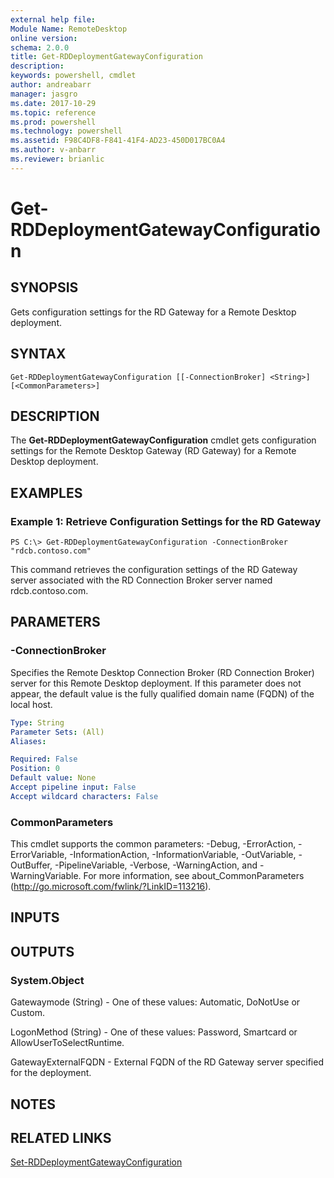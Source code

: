 ```yaml
---
external help file: 
Module Name: RemoteDesktop
online version: 
schema: 2.0.0
title: Get-RDDeploymentGatewayConfiguration
description: 
keywords: powershell, cmdlet
author: andreabarr
manager: jasgro
ms.date: 2017-10-29
ms.topic: reference
ms.prod: powershell
ms.technology: powershell
ms.assetid: F98C4DF8-F841-41F4-AD23-450D017BC0A4
ms.author: v-anbarr
ms.reviewer: brianlic
---
```


# Get-RDDeploymentGatewayConfiguration

## SYNOPSIS
Gets configuration settings for the RD Gateway for a Remote Desktop deployment.

## SYNTAX

```
Get-RDDeploymentGatewayConfiguration [[-ConnectionBroker] <String>] [<CommonParameters>]
```

## DESCRIPTION
The **Get-RDDeploymentGatewayConfiguration** cmdlet gets configuration settings for the Remote Desktop Gateway (RD Gateway) for a Remote Desktop deployment.

## EXAMPLES

### Example 1: Retrieve Configuration Settings for the RD Gateway
```
PS C:\> Get-RDDeploymentGatewayConfiguration -ConnectionBroker "rdcb.contoso.com"
```

This command retrieves the configuration settings of the RD Gateway server associated with the RD Connection Broker server named rdcb.contoso.com.

## PARAMETERS

### -ConnectionBroker
Specifies the Remote Desktop Connection Broker (RD Connection Broker) server for this Remote Desktop deployment.
If this parameter does not appear, the default value is the fully qualified domain name (FQDN) of the local host.

```yaml
Type: String
Parameter Sets: (All)
Aliases: 

Required: False
Position: 0
Default value: None
Accept pipeline input: False
Accept wildcard characters: False
```

### CommonParameters
This cmdlet supports the common parameters: -Debug, -ErrorAction, -ErrorVariable, -InformationAction, -InformationVariable, -OutVariable, -OutBuffer, -PipelineVariable, -Verbose, -WarningAction, and -WarningVariable. For more information, see about_CommonParameters (http://go.microsoft.com/fwlink/?LinkID=113216).

## INPUTS

## OUTPUTS

### System.Object
Gatewaymode (String) - One of these values: Automatic, DoNotUse or Custom.

LogonMethod (String) - One of these values: Password, Smartcard or AllowUserToSelectRuntime.

GatewayExternalFQDN - External FQDN of the RD Gateway server specified for the deployment.

## NOTES

## RELATED LINKS

[Set-RDDeploymentGatewayConfiguration](./Set-RDDeploymentGatewayConfiguration.md)

